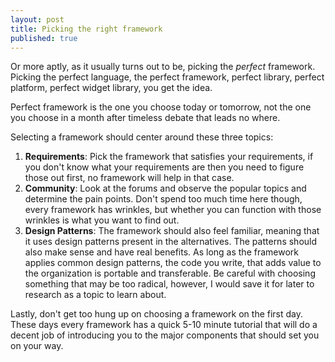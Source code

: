 ```yaml
---
layout: post
title: Picking the right framework
published: true
---
```


Or more aptly, as it usually turns out to be, picking the 
_perfect_ framework. Picking the perfect language, the perfect
framework, perfect library, perfect platform, perfect 
widget library, you get the idea.  

Perfect framework is the one you choose today or tomorrow,
not the one you choose in a month after timeless debate that
leads no where.

Selecting a framework should center around these three topics:

1. __Requirements__: Pick the framework that satisfies your 
requirements, if you don't know what your requirements are
then you need to figure those out first, no framework will help
in that case.
2. __Community__: Look at the forums and observe
the popular topics and determine the pain points.  Don't spend
too much time here though, every framework has wrinkles, but 
whether you can function with those wrinkles is what you want to find out.
3. __Design Patterns__:  The framework should also feel familiar, meaning
that it uses design patterns present in the alternatives.  The patterns
 should also make sense and have real benefits. 
 As long as the framework applies common design patterns,
the code you write, that adds value to the organization
is portable and transferable.  Be careful with choosing something
that may be too radical,  however, I would save it for later
to research as a topic to learn about.

Lastly, don't get too hung up on choosing a framework
on the first day.  These days every framework has a
quick 5-10 minute tutorial that will do a decent job
of introducing you to the major components that should
set you on your way.